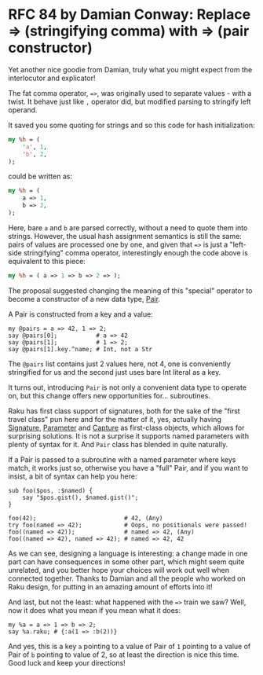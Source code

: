 # RFC 84 by Damian Conway: Replace => (stringifying comma) with => (pair constructor)

Yet another nice goodie from Damian, truly what you might expect from the interlocutor and explicator!

The fat comma operator, `=>`, was originally used to separate values - with a twist. It behave just like `,` operator did, but modified parsing to stringify left operand.

It saved you some quoting for strings and so this code for hash initialization:

```perl
my %h = (
    'a', 1,
    'b', 2,
);
```

could be written as:

```perl
my %h = (
    a => 1,
    b => 2,
);
```

Here, bare `a` and `b` are parsed correctly, without a need to quote them into strings. However, the usual hash assignment semantics is still the same: pairs of values are processed one by one, and given that `=>` is just a "left-side stringifying" comma operator, interestingly enough the code above is equivalent to this piece:

```perl
my %h = ( a => 1 => b => 2 => );
```

The proposal suggested changing the meaning of this "special" operator to become a constructor of a new data type, [Pair](https://docs.raku.org/type/Pair).

A Pair is constructed from a key and a value:

```perl6
my @pairs = a => 42, 1 => 2;
say @pairs[0];           # a => 42
say @pairs[1];           # 1 => 2;
say @pairs[1].key.^name; # Int, not a Str
```

The `@pairs` list contains just 2 values here, not 4, one is conveniently stringified for us and the second just uses bare Int literal as a key.

It turns out, introducing `Pair` is not only a convenient data type to operate on, but this change offers new opportunities for... subroutines.

Raku has first class support of signatures, both for the sake of the "first travel class" pun here and for the matter of it, yes, actually having [Signature](https://docs.raku.org/type/Signature), [Parameter](https://docs.raku.org/type/Parameter) and [Capture](https://docs.raku.org/type/Capture) as first-class objects, which allows for surprising solutions. It is not a surprise it supports named parameters with plenty of syntax for it. And `Pair` class has blended in quite naturally.

If a Pair is passed to a subroutine with a named parameter where keys match, it works just so, otherwise you have a "full" Pair, and if you want to insist, a bit of syntax can help you here:

```perl6
sub foo($pos, :$named) {
    say "$pos.gist(), $named.gist()";
}

foo(42);                         # 42, (Any)
try foo(named => 42);            # Oops, no positionals were passed!
foo((named => 42));              # named => 42, (Any)
foo((named => 42), named => 42); # named => 42, 42
```

As we can see, designing a language is interesting: a change made in one part can have consequences in some other part, which might seem quite unrelated, and you better hope your choices will work out well when connected together. Thanks to Damian and all the people who worked on Raku design, for putting in an amazing amount of efforts into it!

And last, but not the least: what happened with the `=>` train we saw? Well, now it does what you mean if you mean what it does:

```perl6
my %a = a => 1 => b => 2;
say %a.raku; # {:a(1 => :b(2))}
```

And yes, this is a key `a` pointing to a value of Pair of `1` pointing to a value of Pair of `b` pointing to value of 2, so at least the direction is nice this time. Good luck and keep your directions!

